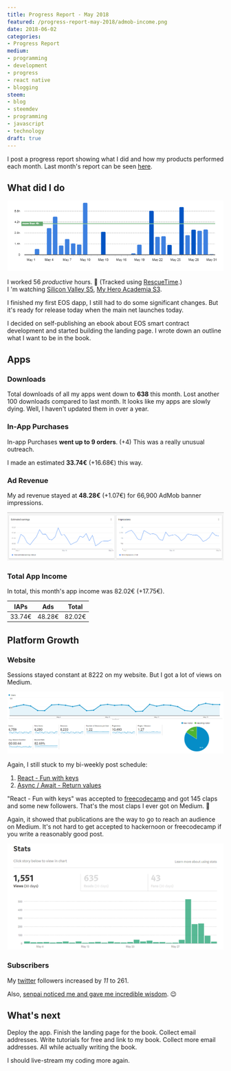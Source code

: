 ```yaml
---
title: Progress Report - May 2018
featured: /progress-report-may-2018/admob-income.png
date: 2018-06-02
categories:
- Progress Report
medium:
- programming
- development
- progress
- react native
- blogging
steem:
- blog
- steemdev
- programming
- javascript
- technology
draft: true
---
```


I post a progress report showing what I did and how my products performed each month.
Last month's report can be seen [here](/progress-report-april-2018).

## What did I do

![Productive Hours in May](./rescueTime.png)

I worked 56 _productive_ hours. 💪 (Tracked using [RescueTime](/redirects/rescuetime).)  
I 'm watching [Silicon Valley S5](https://trakt.tv/shows/silicon-valley/seasons/5), [My Hero Academia S3](https://trakt.tv/shows/my-hero-academia/seasons/3).

I finished my first EOS dapp, I still had to do some significant changes. But it's ready for release today when the main net launches today.

I decided on self-publishing an ebook about EOS smart contract development and started building the landing page.
I wrote down an outline what I want to be in the book.

## Apps
### Downloads
Total downloads of all my apps went down to **638** this month. Lost another 100 downloads compared to last month.
It looks like my apps are slowly dying. Well, I haven't updated them in over a year.

### In-App Purchases
In-app Purchases **went up to 9 orders**. (+4)
This was a really unusual outreach.

I made an estimated **33.74€** (+16.68€) this way.

### Ad Revenue
My ad revenue stayed at **48.28€** (+1.07€) for 66,900 AdMob banner impressions.

![App Income AdMob](./admob-income.png)

### Total App Income
In total, this month's app income was 82.02€ (+17.75€).

IAPs | Ads | Total
--- | --- | ---
33.74€ | 48.28€ | 82.02€

## Platform Growth
### Website
Sessions stayed constant at 8222 on my website.
But I got a lot of views on Medium.

![Website Traffic](./website-traffic.png)

Again, I still stuck to my bi-weekly post schedule:

1. [React - Fun with keys](/react-fun-with-keys/)
1. [Async / Await - Return values](/async-await-return-values/)

"React - Fun with keys" was accepted to [freecodecamp](https://medium.freecodecamp.org/react-fun-with-keys-68f4c8c36f3e) and got 145 claps and some new followers.
That's the most claps I ever got on Medium. 👏

Again, it showed that publications are the way to go to reach an audience on Medium. It's not hard to get accepted to hackernoon or freecodecamp if you write a reasonably good post.

![Medium Stats May](./medium-stats-may.png)

### Subscribers
My [twitter](https://twitter.com/cmichelio) followers increased by _11_ to 261.

Also, [senpai noticed me and gave me incredible wisdom](https://twitter.com/dan_abramov/status/1001245190139543552). 😉


## What's next
Deploy the app.
Finish the landing page for the book. Collect email addresses. Write tutorials for free and link to my book. Collect more email addresses. All while actually writing the book.

I should live-stream my coding more again.

